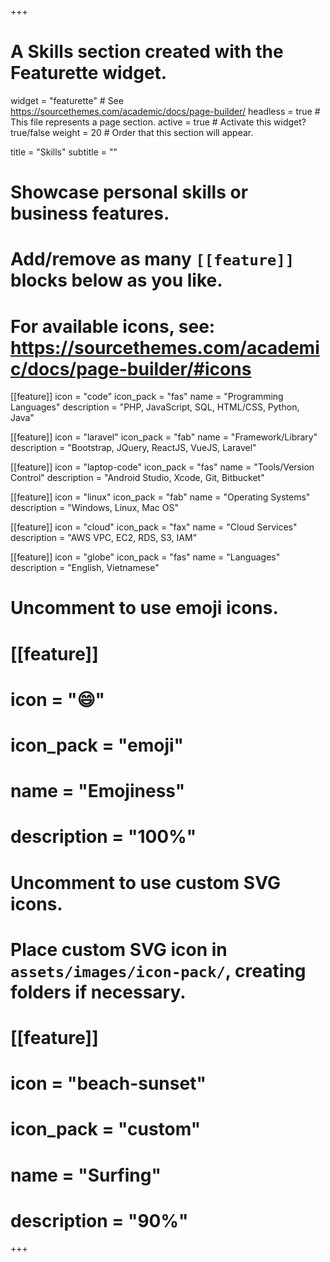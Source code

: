 +++
# A Skills section created with the Featurette widget.
widget = "featurette"  # See https://sourcethemes.com/academic/docs/page-builder/
headless = true  # This file represents a page section.
active = true  # Activate this widget? true/false
weight = 20  # Order that this section will appear.

title = "Skills"
subtitle = ""

# Showcase personal skills or business features.
# 
# Add/remove as many `[[feature]]` blocks below as you like.
# 
# For available icons, see: https://sourcethemes.com/academic/docs/page-builder/#icons

[[feature]]
  icon = "code"
  icon_pack = "fas"
  name = "Programming Languages"
  description = "PHP, JavaScript, SQL, HTML/CSS, Python, Java"

[[feature]]
  icon = "laravel"
  icon_pack = "fab"
  name = "Framework/Library"
  description = "Bootstrap, JQuery, ReactJS, VueJS, Laravel"

[[feature]]
  icon = "laptop-code"
  icon_pack = "fas"
  name = "Tools/Version Control"
  description = "Android Studio, Xcode, Git, Bitbucket"  

[[feature]]
  icon = "linux"
  icon_pack = "fab"
  name = "Operating Systems"
  description = "Windows, Linux, Mac OS"  

[[feature]]
  icon = "cloud"
  icon_pack = "fax"
  name = "Cloud Services"
  description = "AWS VPC, EC2, RDS, S3, IAM"

[[feature]]
  icon = "globe"
  icon_pack = "fas"
  name = "Languages"
  description = "English, Vietnamese"


# Uncomment to use emoji icons.
# [[feature]]
#  icon = ":smile:"
#  icon_pack = "emoji"
#  name = "Emojiness"
#  description = "100%"  

# Uncomment to use custom SVG icons.
# Place custom SVG icon in `assets/images/icon-pack/`, creating folders if necessary.
# [[feature]]
#  icon = "beach-sunset"
#  icon_pack = "custom"
#  name = "Surfing"
#  description = "90%"

+++
